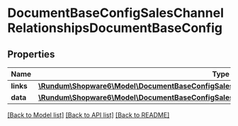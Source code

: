 # DocumentBaseConfigSalesChannelRelationshipsDocumentBaseConfig

## Properties
Name | Type | Description | Notes
------------ | ------------- | ------------- | -------------
**links** | [**\Rundum\Shopware6\Model\DocumentBaseConfigSalesChannelRelationshipsDocumentBaseConfigLinks**](DocumentBaseConfigSalesChannelRelationshipsDocumentBaseConfigLinks.md) |  | [optional] 
**data** | [**\Rundum\Shopware6\Model\DocumentBaseConfigSalesChannelRelationshipsDocumentBaseConfigData**](DocumentBaseConfigSalesChannelRelationshipsDocumentBaseConfigData.md) |  | [optional] 

[[Back to Model list]](../../README.md#documentation-for-models) [[Back to API list]](../../README.md#documentation-for-api-endpoints) [[Back to README]](../../README.md)

